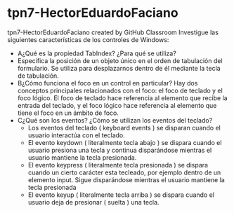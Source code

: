 # tpn7-HectorEduardoFaciano
tpn7-HectorEduardoFaciano created by GitHub Classroom
Investigue las siguientes características de los controles de Windows: 
- A¿Qué es la propiedad TabIndex? ¿Para qué se utiliza?
- Especifica la posición de un objeto único en el orden de tabulación del formulario. Se utiliza para desplazarnos dentro de él mediante la tecla de tabulación.
- B¿Cómo funciona el foco en un control en particular?
  Hay dos conceptos principales relacionados con el foco: el foco de teclado y el foco lógico. El foco de teclado hace referencia al elemento que recibe la entrada del teclado, y el foco lógico hace referencia al elemento que tiene el foco en un ámbito de foco. 
- C¿Qué son los eventos? ¿Cómo se utilizan los eventos del teclado?
  - Los eventos del teclado ( keyboard events ) se disparan cuando el usuario interactúa con el teclado.
  - El evento keydown ( literalmente tecla abajo ) se dispara cuando el usuario presiona una tecla y 
    continua disparándose mientras el usuario mantiene la tecla presionada.
  - El evento keypress ( literalmente tecla presionada ) se dispara cuando un cierto carácter esta tecleado, 
    por ejemplo dentro de un elemento input. Sigue disparándose mientras el usuario mantiene la tecla presionada
  - El evento keyup ( literalmente tecla arriba ) se dispara cuando el usuario deja de presionar ( suelta ) una  tecla.

